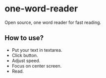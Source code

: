 # one-word-reader
Open source, one word reader for fast reading.

## How to use?
* Put your text in textarea.
* Click button.
* Adjust speed.
* Focus on center screen.
* Read.
